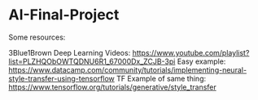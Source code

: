 # AI-Final-Project

Some resources: 

3Blue1Brown Deep Learning Videos: https://www.youtube.com/playlist?list=PLZHQObOWTQDNU6R1_67000Dx_ZCJB-3pi
Easy example: https://www.datacamp.com/community/tutorials/implementing-neural-style-transfer-using-tensorflow
TF Example of same thing: https://www.tensorflow.org/tutorials/generative/style_transfer
